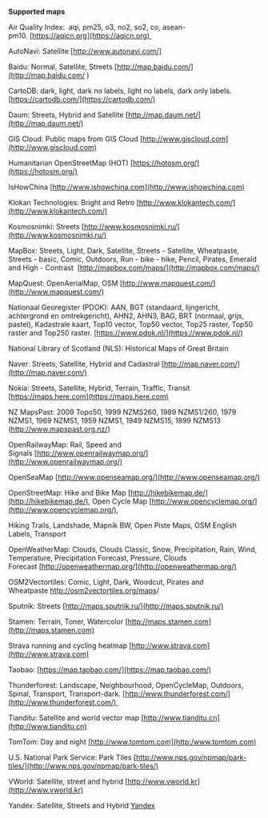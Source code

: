 **Supported maps**

Air Quality Index:  aqi, pm25, o3, no2, so2, co, asean-pm10. [https://aqicn.org](https://aqicn.org) 

AutoNavi: Satellite [http://www.autonavi.com/]

Baidu: Normal, Satellite, Streets [http://map.baidu.com/](http://map.baidu.com/  )

CartoDB: dark, light, dark no labels, light no labels, dark only labels. [https://cartodb.com/](https://cartodb.com/)

Daum: Streets, Hybrid and Satellite [http://map.daum.net/](http://map.daum.net/)

GIS Cloud: Public maps from GIS Cloud [http://www.giscloud.com](http://www.giscloud.com)

Humanitarian OpenStreetMap (HOT) [https://hotosm.org/](https://hotosm.org/)

IsHowChina [http://www.ishowchina.com](http://www.ishowchina.com)

Klokan Technologies: Bright and Retro [http://www.klokantech.com/](http://www.klokantech.com/)

Kosmosnimki: Streets [http://www.kosmosnimki.ru/](http://www.kosmosnimki.ru/)

MapBox: Streets, Light, Dark, Satellite, Streets - Satellite, Wheatpaste, Streets - basic, Comic, Outdoors, Run - bike - hike, Pencil, Pirates, Emerald and High - Contrast  [http://mapbox.com/maps/](http://mapbox.com/maps/)

MapQuest: OpenAerialMap, OSM [http://www.mapquest.com/](http://www.mapquest.com/)

Nationaal Georegister (PDOK): AAN, BGT (standaard, lijngericht, achtergrond en omtrekgericht), AHN2, AHN3, BAG, BRT (normaal, grijs, pastel), Kadastrale kaart, Top10 vector, Top50 vector, Top25 raster, Top50 raster and Top250 raster. [https://www.pdok.nl/](https://www.pdok.nl/)

National Library of Scotland (NLS): Historical Maps of Great Britain 

Naver: Streets, Satellite, Hybrid and Cadastral [http://map.naver.com/](http://map.naver.com/)

Nokia: Streets, Satellite, Hybrid, Terrain, Traffic, Transit [https://maps.here.com](https://maps.here.com)

NZ MapsPast: 2009 Topo50, 1999 NZMS260, 1989 NZMS1/260, 1979 NZMS1, 1969 NZMS1, 1959 NZMS1, 1949 NZMS15, 1899 NZMS13 (http://www.mapspast.org.nz/)

OpenRailwayMap: Rail, Speed and Signals [http://www.openrailwaymap.org/](http://www.openrailwaymap.org/)

OpenSeaMap [http://www.openseamap.org/](http://www.openseamap.org/)

OpenStreetMap: Hike and Bike Map [http://hikebikemap.de/](http://hikebikemap.de/), Open Cycle Map [http://www.opencyclemap.org/](http://www.opencyclemap.org/),

Hiking Trails, Landshade, Mapnik BW, Open Piste Maps, OSM English Labels, Transport

OpenWeatherMap: Clouds, Clouds Classic, Snow, Precipitation, Rain, Wind, Temperature, Precipitation Forecast, Pressure, Clouds Forecast [http://openweathermap.org/](http://openweathermap.org/)

OSM2Vectortiles: Comic, Light, Dark, Woodcut, Pirates and Wheatpaste [http://os](http://osm2vectortiles.org/maps)[m2vectortiles.org/maps](http://osm2vectortiles.org/maps)/

Sputnik: Streets [http://maps.sputnik.ru/](http://maps.sputnik.ru/)

Stamen: Terrain, Toner, Watercolor [http://maps.stamen.com](http://maps.stamen.com)

Strava running and cycling heatmap [http://www.strava.com](http://www.strava.com)

Taobao: [https://map.taobao.com/](https://map.taobao.com/)

Thunderforest: Landscape, Neighbourhood, OpenCycleMap, Outdoors, Spinal, Transport, Transport-dark. [http://www.thunderforest.com/](http://www.thunderforest.com/) 

Tianditu: Satellite and world vector map [http://www.tianditu.cn](http://www.tianditu.cn)

TomTom: Day and night [http://www.tomtom.com](http:/www.tomtom.com)

U.S. National Park Service: Park Tiles [http://www.nps.gov/npmap/park-tiles/](http://www.nps.gov/npmap/park-tiles/)

VWorld: Satellite, street and hybrid [http://www.vworld.kr](http://www.vworld.kr)

Yandex: Satellite, Streets and Hybrid [Yandex](https://yandex.com/maps/)
